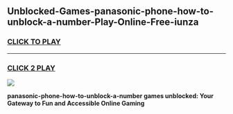 
## Unblocked-Games-panasonic-phone-how-to-unblock-a-number-Play-Online-Free-iunza
<h3>
<a href="https://premium76.site?title=panasonic-phone-how-to-unblock-a-number&ref=26A">CLICK TO PLAY</a></h3>
<hr>

<h3>
<a href="https://premium76.site?title=panasonic-phone-how-to-unblock-a-number&ref=26A">CLICK 2 PLAY</a>
  
</h3>

<a href="https://premium76.site?title=panasonic-phone-how-to-unblock-a-number&ref=26A"><img src="https://clearcache.store/games.png"></a>


**panasonic-phone-how-to-unblock-a-number games unblocked: Your Gateway to Fun and Accessible Online Gaming**
